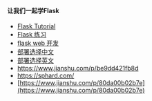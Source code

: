 #### 让我们一起学Flask

- [Flask Tutorial](./1.Flask_Tutorial/README.md)
- [Flask 练习]()
- [flask web 开发]()
- [部署选择中文](http://docs.jinkan.org/docs/flask/deploying/index.html#deployment) 
- [部署选择英文](http://flask.pocoo.org/docs/1.0/deploying/)
- https://www.jianshu.com/p/be9dd421fb8d
- https://sphard.com/
- [https://www.jianshu.com/p/80da00b02b7e](https://www.jianshu.com/p/80da00b02b7e)